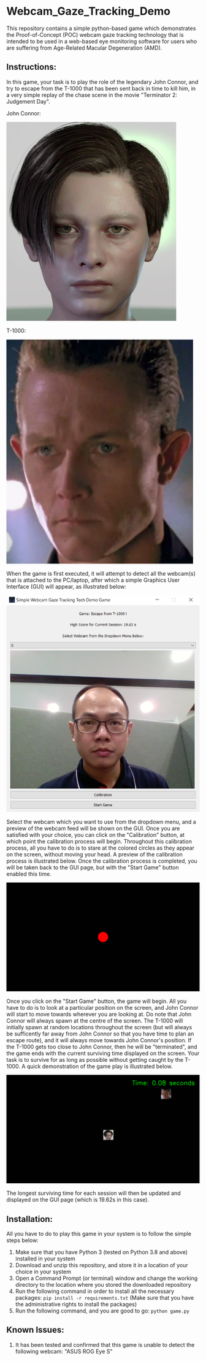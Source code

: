 # Webcam_Gaze_Tracking_Demo

This repository contains a simple python-based game which demonstrates the Proof-of-Concept (POC) webcam gaze tracking technology that is intended to be used in a web-based eye monitoring software for users who are suffering from Age-Related Macular Degeneration (AMD).

## Instructions:

In this game, your task is to play the role of the legendary John Connor, and try to escape from the T-1000 that has been sent back in time to kill him, in a very simple replay of the chase scene in the movie "Terminator 2: Judgement Day". 

John Connor:

![John Connor](jc.JPG)

T-1000:

![T-1000](t-1000.JPG)

When the game is first executed, it will attempt to detect all the webcam(s) that is attached to the PC/laptop, after which a simple Graphics User Interface (GUI) will appear, as illustrated below:

![GUI](GUI.PNG)

Select the webcam which you want to use from the dropdown menu, and a preview of the webcam feed will be shown on the GUI. Once you are satisfied with your choice, you can click on the "Calibration" button, at which point the calibration process will begin. Throughout this calibration process, all you have to do is to stare at the colored circles as they appear on the screen, without moving your head. A preview of the calibration process is illustrated below. Once the calibration process is completed, you will be taken back to the GUI page, but with the "Start Game" button enabled this time.

![Calibration](Calib_Demo.gif)

Once you click on the "Start Game" button, the game will begin. All you have to do is to look at a particular position on the screen, and John Connor will start to move towards wherever you are looking at. Do note that John Connor will always spawn at the centre of the screen. The T-1000 will initially spawn at random locations throughout the screen (but will always be sufficently far away from John Connor so that you have time to plan an escape route), and it will always move towards John Connor's position. If the T-1000 gets too close to John Connor, then he will be "terminated", and the game ends with the current surviving time displayed on the screen. Your task is to survive for as long as possible without getting caught by the T-1000. A quick demonstration of the game play is illustrated below.

![Game](Game_Demo.gif)


The longest surviving time for each session will then be updated and displayed on the GUI page (which is 19.62s in this case). 

## Installation:

All you have to do to play this game in your system is to follow the simple steps below:
1. Make sure that you have Python 3 (tested on Python 3.8 and above) installed in your system
2. Download and unzip this repository, and store it in a location of your choice in your system
3. Open a Command Prompt (or terminal) window and change the working directory to the location where you stored the downloaded repository
4. Run the following command in order to install all the necessary packages: `pip install -r requirements.txt` (Make sure that you have the administrative rights to install the packages)
5. Run the following command, and you are good to go: `python game.py`

## Known Issues:

1. It has been tested and confirmed that this game is unable to detect the following webcam: "ASUS ROG Eye S"
